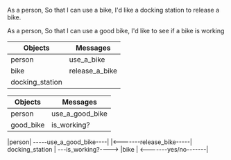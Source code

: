 As a person,
So that I can use a bike,
I'd like a docking station to release a bike.

As a person,
So that I can use a good bike,
I'd like to see if a bike is working

Objects         | Messages
--------------- | -------------
person          | use_a_bike 
bike            | release_a_bike
docking_station | 

Objects         | Messages
--------------- | -------------
person          | use_a_good_bike 
good_bike       | is_working? 
 
|person| -----use_a_good_bike----| 
       |<-------release_bike-----| docking_station | ---is_working?----> |bike |
                                                    <-------yes/no-------|



